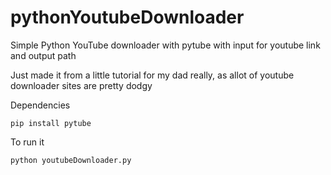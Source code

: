 # pythonYoutubeDownloader

Simple Python YouTube downloader with pytube with input for youtube link and output path

Just made it from a little tutorial for my dad really, as allot of youtube downloader sites are pretty dodgy 

Dependencies 
```
pip install pytube
```

To run it
```
python youtubeDownloader.py
```
